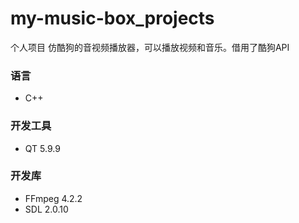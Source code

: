 # my-music-box_projects
个人项目 仿酷狗的音视频播放器，可以播放视频和音乐。借用了酷狗API

### 语言
* C++
### 开发工具
* QT 5.9.9
### 开发库
* FFmpeg 4.2.2
* SDL 2.0.10
